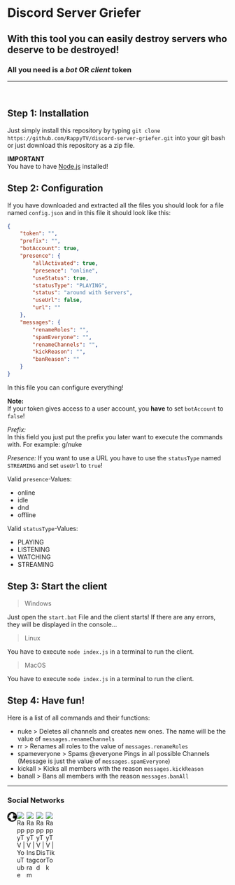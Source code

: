 # Discord Server Griefer

## With this tool you can easily destroy servers who deserve to be destroyed!

### All you need is a _bot_ **OR** _client_ token

---

<br>

## Step 1: Installation
Just simply install this repository by typing `git clone https://github.com/RappyTV/discord-server-griefer.git` into your git bash or just download this repository as a zip file.

**IMPORTANT** <br>
You have to have [Node.js](https://nodejs.org) installed!

## Step 2: Configuration
If you have downloaded and extracted all the files you should look for a file named `config.json` and in this file it should look like this:
```json
{
    "token": "",
    "prefix": "",
    "botAccount": true,
    "presence": {
        "allActivated": true,
        "presence": "online",
        "useStatus": true,
        "statusType": "PLAYING",
        "status": "around with Servers",
        "useUrl": false,
        "url": ""
    },
    "messages": {
        "renameRoles": "",
        "spamEveryone": "",
        "renameChannels": "",
        "kickReason": "",
        "banReason": ""
    }
}
```
In this file you can configure everything! <br>

**Note:** <br>
If your token gives access to a user account, you **have** to set `botAccount` to `false`!

_Prefix:_ <br>
In this field you just put the prefix you later want to execute the commands with. For example: g/nuke

_Presence:_
If you want to use a URL you have to use the `statusType` named `STREAMING` and set `useUrl` to `true`!

Valid `presence`-Values:

- online
- idle
- dnd
- offline

Valid `statusType`-Values:

- PLAYING
- LISTENING
- WATCHING
- STREAMING

## Step 3: Start the client
> Windows

Just open the `start.bat` File and the client starts!
If there are any errors, they will be displayed in the console...

> Linux

You have to execute `node index.js` in a terminal to run the client.

> MacOS

You have to execute `node index.js` in a terminal to run the client.

## Step 4: Have fun!
Here is a list of all commands and their functions:

- nuke > Deletes all channels and creates new ones. The name will be the value of `messages.renameChannels`
- rr > Renames all roles to the value of `messages.renameRoles`
- spameveryone > Spams @everyone Pings in all possible Channels (Message is just the value of `messages.spamEveryone`)
- kickall > Kicks all members with the reason `messages.kickReason`
- banall > Bans all members with the reason `messages.banAll`

---

### Social Networks

[<img align="left" alt="RappyTV | Website" width="22px" src="https://raw.githubusercontent.com/iconic/open-iconic/master/svg/globe.svg" />][website]
[<img align="left" alt="RappyTV | YouTube" width="22px" src="https://cdn.jsdelivr.net/npm/simple-icons@v3/icons/youtube.svg" />][youtube]
[<img align="left" alt="RappyTV | Instagram" width="22px" src="https://cdn.jsdelivr.net/npm/simple-icons@v3/icons/instagram.svg" />][instagram]
[<img align="left" alt="RappyTV | Discord" width="22px" src="https://cdn.jsdelivr.net/npm/simple-icons@v3/icons/discord.svg" />][dcServer]
[<img align="left" alt="RappyTV | TikTok" width="22px" src="https://cdn.jsdelivr.net/npm/simple-icons@v3/icons/tiktok.svg" />][tiktok]

[website]: https://rappytv.com/
[youtube]: https://youtube.com/c/RappyTVTutorials
[instagram]: https://instagram.com/rappyytv
[dcbotplaylist]: https://youtube.com/playlist?list=PL-NddfqjbJVZ2-CGquW0I42J9IGUkXq12
[dcServer]: https://rappytv.com/server
[dcBot]: https://rappytv.com/bot
[tiktok]: https://tiktok.com/@rappytv
